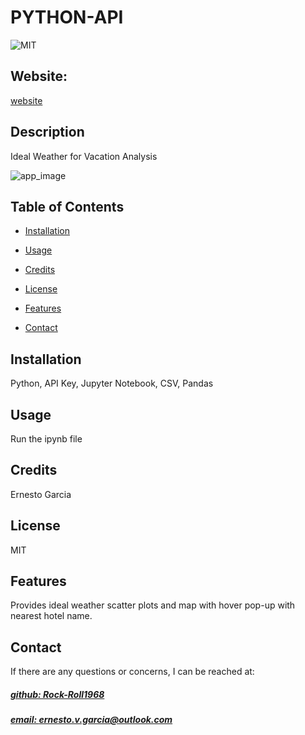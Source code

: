 # PYTHON-API
![MIT](https://img.shields.io/badge/License-MIT-blue)

## Website: 
[website](https://github.com/Rock-Roll1968/python-api-challenge)

## Description
Ideal Weather for Vacation Analysis

![app_image](Fig1.png)

## Table of Contents
- [Installation](#installation)
- [Usage](#usage)
- [Credits](#credits)
- [License](#license)
- [Features](#features)

- [Contact](#contact)

## Installation
Python, API Key, Jupyter Notebook, CSV, Pandas

## Usage
Run the ipynb file

## Credits
Ernesto Garcia

## License
MIT

## Features
Provides ideal weather scatter plots and map with hover pop-up with nearest hotel name.



## Contact
If there are any questions or concerns, I can be reached at:
##### [github: Rock-Roll1968](https://github.com/Rock-Roll1968)
##### [email: ernesto.v.garcia@outlook.com](mailto:ernesto.v.garcia@outlook.com)
